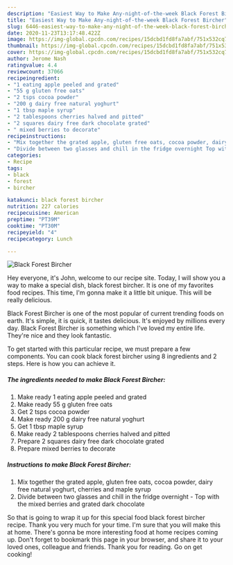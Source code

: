 ```yaml
---
description: "Easiest Way to Make Any-night-of-the-week Black Forest Bircher"
title: "Easiest Way to Make Any-night-of-the-week Black Forest Bircher"
slug: 6446-easiest-way-to-make-any-night-of-the-week-black-forest-bircher
date: 2020-11-23T13:17:48.422Z
image: https://img-global.cpcdn.com/recipes/15dcbd1fd8fa7abf/751x532cq70/black-forest-bircher-recipe-main-photo.jpg
thumbnail: https://img-global.cpcdn.com/recipes/15dcbd1fd8fa7abf/751x532cq70/black-forest-bircher-recipe-main-photo.jpg
cover: https://img-global.cpcdn.com/recipes/15dcbd1fd8fa7abf/751x532cq70/black-forest-bircher-recipe-main-photo.jpg
author: Jerome Nash
ratingvalue: 4.4
reviewcount: 37066
recipeingredient:
- "1 eating apple peeled and grated"
- "55 g gluten free oats"
- "2 tsps cocoa powder"
- "200 g dairy free natural yoghurt"
- "1 tbsp maple syrup"
- "2 tablespoons cherries halved and pitted"
- "2 squares dairy free dark chocolate grated"
- " mixed berries to decorate"
recipeinstructions:
- "Mix together the grated apple, gluten free oats, cocoa powder, dairy free natural yoghurt, cherries and maple syrup"
- "Divide between two glasses and chill in the fridge overnight Top with the mixed berries and grated dark chocolate"
categories:
- Recipe
tags:
- black
- forest
- bircher

katakunci: black forest bircher 
nutrition: 227 calories
recipecuisine: American
preptime: "PT39M"
cooktime: "PT30M"
recipeyield: "4"
recipecategory: Lunch

---
```



![Black Forest Bircher](https://img-global.cpcdn.com/recipes/15dcbd1fd8fa7abf/751x532cq70/black-forest-bircher-recipe-main-photo.jpg)

Hey everyone, it's John, welcome to our recipe site. Today, I will show you a way to make a special dish, black forest bircher. It is one of my favorites food recipes. This time, I'm gonna make it a little bit unique. This will be really delicious.

Black Forest Bircher is one of the most popular of current trending foods on earth. It's simple, it is quick, it tastes delicious. It's enjoyed by millions every day. Black Forest Bircher is something which I've loved my entire life. They're nice and they look fantastic.




To get started with this particular recipe, we must prepare a few components. You can cook black forest bircher using 8 ingredients and 2 steps. Here is how you can achieve it.

<!--inarticleads1-->

##### The ingredients needed to make Black Forest Bircher:

1. Make ready 1 eating apple peeled and grated
1. Make ready 55 g gluten free oats
1. Get 2 tsps cocoa powder
1. Make ready 200 g dairy free natural yoghurt
1. Get 1 tbsp maple syrup
1. Make ready 2 tablespoons cherries halved and pitted
1. Prepare 2 squares dairy free dark chocolate grated
1. Prepare  mixed berries to decorate




<!--inarticleads2-->

##### Instructions to make Black Forest Bircher:

1. Mix together the grated apple, gluten free oats, cocoa powder, dairy free natural yoghurt, cherries and maple syrup
1. Divide between two glasses and chill in the fridge overnight - Top with the mixed berries and grated dark chocolate




So that is going to wrap it up for this special food black forest bircher recipe. Thank you very much for your time. I'm sure that you will make this at home. There's gonna be more interesting food at home recipes coming up. Don't forget to bookmark this page in your browser, and share it to your loved ones, colleague and friends. Thank you for reading. Go on get cooking!
